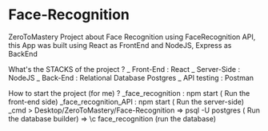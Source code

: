 # Face-Recognition
ZeroToMastery Project about Face Recognition using FaceRecognition API, this App was built using React as FrontEnd and NodeJS, Express as BackEnd

What's the STACKS of the project ? 
_ Front-End : React 
_ Server-Side : NodeJS 
_ Back-End : Relational Database Postgres
_ API testing : Postman 

How to start the project (for me) ?
_face_recognition : npm start ( Run the front-end side)
_face_recognition_API : npm start ( Run the server-side) 
_cmd > Desktop/ZeroToMastery/Face-Recognition => psql -U postgres ( Run the database builder) => \c face_recognition (run the database) 
